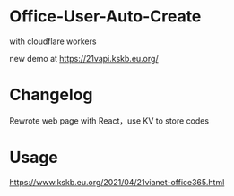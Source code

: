 # Office-User-Auto-Create
with cloudflare workers

new demo at https://21vapi.kskb.eu.org/

# Changelog
Rewrote web page with React，use KV to store codes

# Usage

https://www.kskb.eu.org/2021/04/21vianet-office365.html

